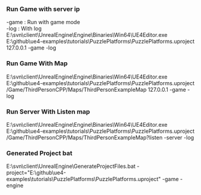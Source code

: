 ### Run Game with server ip
-game : Run with game mode  
-log  : With log
E:\svn\client\UnrealEngine\Engine\Binaries\Win64\UE4Editor.exe E:\github\ue4-examples\tutorials\PuzzlePlatforms\PuzzlePlatforms.uproject 127.0.0.1 -game -log

### Run Game With Map
E:\svn\client\UnrealEngine\Engine\Binaries\Win64\UE4Editor.exe E:\github\ue4-examples\tutorials\PuzzlePlatforms\PuzzlePlatforms.uproject /Game/ThirdPersonCPP/Maps/ThirdPersonExampleMap 127.0.0.1 -game -log

### Run Server With Listen map
E:\svn\client\UnrealEngine\Engine\Binaries\Win64\UE4Editor.exe E:\github\ue4-examples\tutorials\PuzzlePlatforms\PuzzlePlatforms.uproject /Game/ThirdPersonCPP/Maps/ThirdPersonExampleMap?listen -server -log

### Generated Project bat
E:\svn\client\UnrealEngine\GenerateProjectFiles.bat -project="E:\github\ue4-examples\tutorials\PuzzlePlatforms\PuzzlePlatforms.uproject" -game -engine